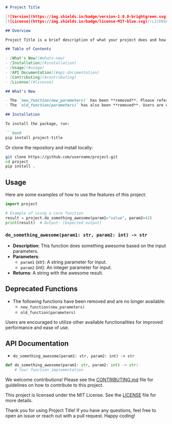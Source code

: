 ```markdown
# Project Title

[![Version](https://img.shields.io/badge/version-1.0.0-brightgreen.svg)](https://github.com/username/project/releases)
[![License](https://img.shields.io/badge/license-MIT-blue.svg)](LICENSE)

## Overview

Project Title is a brief description of what your project does and how it can be used. This project aims to provide useful features and functionalities that can help users achieve specific goals.

## Table of Contents

- [What's New](#whats-new)
- [Installation](#installation)
- [Usage](#usage)
- [API Documentation](#api-documentation)
- [Contributing](#contributing)
- [License](#license)

## What's New

- The `new_function(new_parameters)` has been **removed**. Please refer to the alternatives in the current functionality.
- The `old_function(parameters)` has also been **removed**. Users are encouraged to utilize the new functionalities available.

## Installation

To install the package, run:

```bash
pip install project-title
```

Or clone the repository and install locally:

```bash
git clone https://github.com/username/project.git
cd project
pip install .
```

## Usage

Here are some examples of how to use the features of this project:

```python
import project

# Example of using a core function
result = project.do_something_awesome(param1="value", param2=42)
print(result)  # Output: [Expected output]
```

### `do_something_awesome(param1: str, param2: int) -> str`

- **Description**: This function does something awesome based on the input parameters.
- **Parameters**:
  - `param1` (str): A string parameter for input.
  - `param2` (int): An integer parameter for input.
- **Returns**: A string with the awesome result.

## Deprecated Functions

- The following functions have been removed and are no longer available:
  - `new_function(new_parameters)`
  - `old_function(parameters)`

Users are encouraged to utilize other available functionalities for improved performance and ease of use.

## API Documentation

- `do_something_awesome(param1: str, param2: int) -> str`

```python
def do_something_awesome(param1: str, param2: int) -> str:
    # Your function implementation
```

We welcome contributions! Please see the [CONTRIBUTING.md](CONTRIBUTING.md) file for guidelines on how to contribute to this project.

This project is licensed under the MIT License. See the [LICENSE](LICENSE) file for more details.

Thank you for using Project Title! If you have any questions, feel free to open an issue or reach out with a pull request. Happy coding!
```